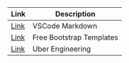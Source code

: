 | Link | Description |
| - | - |
| [Link](https://code.visualstudio.com/docs/languages/markdown) | VSCode Markdown |
| [Link](https://startbootstrap.com/) | Free Bootstrap Templates |
| [Link](https://eng.uber.com/tech-stack-part-one/) | Uber Engineering |